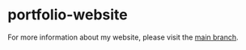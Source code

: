 # portfolio-website

For more information about my website, please visit the [main branch](https://github.com/liujeffery/portfolio-website/tree/master).
